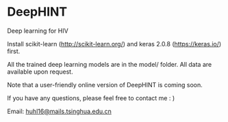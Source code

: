 # DeepHINT
Deep learning for HIV 

Install scikit-learn (http://scikit-learn.org/) and keras 2.0.8 (https://keras.io/) first.

All the trained deep learning models are in the model/ folder. All data are available upon request.

Note that a user-friendly online version of DeepHINT is coming soon.

If you have any questions, please feel free to contact me : )

Email: huhl16@mails.tsinghua.edu.cn
